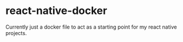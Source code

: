 # react-native-docker
Currently just a docker file to act as a starting point for my react native projects.
